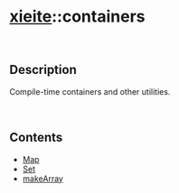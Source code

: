 # [xieite](./xieite.md)\:\:containers

&nbsp;

## Description
Compile-time containers and other utilities.

&nbsp;

## Contents
- [Map](./namespaces/containers/fixed_map.md)
- [Set](./namespaces/containers/fixed_set.md)
- [makeArray](./namespaces/containers/make_array.md)
